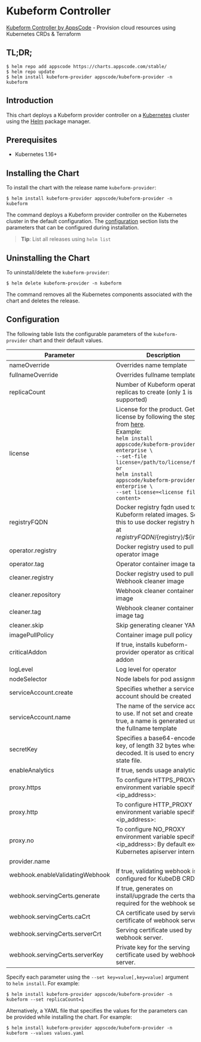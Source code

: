 # Kubeform Controller

[Kubeform Controller by AppsCode](https://github.com/kubeform) - Provision cloud resources using Kubernetes CRDs & Terraform

## TL;DR;

```console
$ helm repo add appscode https://charts.appscode.com/stable/
$ helm repo update
$ helm install kubeform-provider appscode/kubeform-provider -n kubeform
```

## Introduction

This chart deploys a Kubeform provider controller on a [Kubernetes](http://kubernetes.io) cluster using the [Helm](https://helm.sh) package manager.

## Prerequisites

- Kubernetes 1.16+

## Installing the Chart

To install the chart with the release name `kubeform-provider`:

```console
$ helm install kubeform-provider appscode/kubeform-provider -n kubeform
```

The command deploys a Kubeform provider controller on the Kubernetes cluster in the default configuration. The [configuration](#configuration) section lists the parameters that can be configured during installation.

> **Tip**: List all releases using `helm list`

## Uninstalling the Chart

To uninstall/delete the `kubeform-provider`:

```console
$ helm delete kubeform-provider -n kubeform
```

The command removes all the Kubernetes components associated with the chart and deletes the release.

## Configuration

The following table lists the configurable parameters of the `kubeform-provider` chart and their default values.

|            Parameter            |                                                                                                                                                                                          Description                                                                                                                                                                                           |    Default     |
|---------------------------------|------------------------------------------------------------------------------------------------------------------------------------------------------------------------------------------------------------------------------------------------------------------------------------------------------------------------------------------------------------------------------------------------|----------------|
| nameOverride                    | Overrides name template                                                                                                                                                                                                                                                                                                                                                                        | `""`           |
| fullnameOverride                | Overrides fullname template                                                                                                                                                                                                                                                                                                                                                                    | `""`           |
| replicaCount                    | Number of Kubeform operator replicas to create (only 1 is supported)                                                                                                                                                                                                                                                                                                                           | `1`            |
| license                         | License for the product. Get a license by following the steps from [here](https://kubeform.com/docs/latest/setup/install/overview/#get-a-license). <br> Example: <br> `helm install appscode/kubeform-provider-enterprise \` <br> `--set-file license=/path/to/license/file` <br> `or` <br> `helm install appscode/kubeform-provider-enterprise \` <br> `--set license=<license file content>` | `""`           |
| registryFQDN                    | Docker registry fqdn used to pull Kubeform related images. Set this to use docker registry hosted at ${registryFQDN}/${registry}/${image}                                                                                                                                                                                                                                                      | `""`           |
| operator.registry               | Docker registry used to pull operator image                                                                                                                                                                                                                                                                                                                                                    | `kubeform`     |
| operator.tag                    | Operator container image tag                                                                                                                                                                                                                                                                                                                                                                   | `v0.3.0`       |
| cleaner.registry                | Docker registry used to pull Webhook cleaner image                                                                                                                                                                                                                                                                                                                                             | `appscode`     |
| cleaner.repository              | Webhook cleaner container image                                                                                                                                                                                                                                                                                                                                                                | `kubectl`      |
| cleaner.tag                     | Webhook cleaner container image tag                                                                                                                                                                                                                                                                                                                                                            | `v1.16`        |
| cleaner.skip                    | Skip generating cleaner YAML                                                                                                                                                                                                                                                                                                                                                                   | `false`        |
| imagePullPolicy                 | Container image pull policy                                                                                                                                                                                                                                                                                                                                                                    | `IfNotPresent` |
| criticalAddon                   | If true, installs kubeform-provider operator as critical addon                                                                                                                                                                                                                                                                                                                                 | `false`        |
| logLevel                        | Log level for operator                                                                                                                                                                                                                                                                                                                                                                         | `3`            |
| nodeSelector                    | Node labels for pod assignment                                                                                                                                                                                                                                                                                                                                                                 | ``             |
| serviceAccount.create           | Specifies whether a service account should be created                                                                                                                                                                                                                                                                                                                                          | `true`         |
| serviceAccount.name             | The name of the service account to use. If not set and create is true, a name is generated using the fullname template                                                                                                                                                                                                                                                                         | ``             |
| secretKey                       | Specifies a base64-encoded key, of length 32 bytes when decoded. It is used to encrypt the state file.                                                                                                                                                                                                                                                                                         | ``             |
| enableAnalytics                 | If true, sends usage analytics                                                                                                                                                                                                                                                                                                                                                                 | `true`         |
| proxy.https                     | To configure HTTPS_PROXY environment variable specify <ip_address>:<port>                                                                                                                                                                                                                                                                                                                      | `''`           |
| proxy.http                      | To configure HTTP_PROXY environment variable specify <ip_address>:<port>                                                                                                                                                                                                                                                                                                                       | `''`           |
| proxy.no                        | To configure NO_PROXY environment variable specify <ip_address>:<port> By default exclude Kubernetes apiserver internal IP.                                                                                                                                                                                                                                                                    | `'10.43.0.1'`  |
| provider.name                   |                                                                                                                                                                                                                                                                                                                                                                                                | `linode`       |
| webhook.enableValidatingWebhook | If true, validating webhook is configured for KubeDB CRDss                                                                                                                                                                                                                                                                                                                                     | `true`         |
| webhook.servingCerts.generate   | If true, generates on install/upgrade the certs that is required for the webhook server.                                                                                                                                                                                                                                                                                                       | `true`         |
| webhook.servingCerts.caCrt      | CA certificate used by serving certificate of webhook server.                                                                                                                                                                                                                                                                                                                                  | `""`           |
| webhook.servingCerts.serverCrt  | Serving certificate used by webhook server.                                                                                                                                                                                                                                                                                                                                                    | `""`           |
| webhook.servingCerts.serverKey  | Private key for the serving certificate used by webhook server.                                                                                                                                                                                                                                                                                                                                | `""`           |


Specify each parameter using the `--set key=value[,key=value]` argument to `helm install`. For example:

```console
$ helm install kubeform-provider appscode/kubeform-provider -n kubeform --set replicaCount=1
```

Alternatively, a YAML file that specifies the values for the parameters can be provided while
installing the chart. For example:

```console
$ helm install kubeform-provider appscode/kubeform-provider -n kubeform --values values.yaml
```
